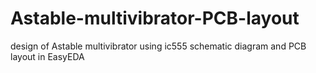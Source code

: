 # Astable-multivibrator-PCB-layout
design of Astable multivibrator using ic555 schematic diagram and PCB layout in EasyEDA
